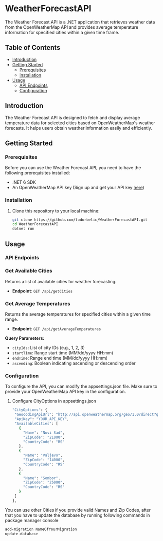 # WeatherForecastAPI

The Weather Forecast API is a .NET application that retrieves weather data from the OpenWeatherMap API and provides average temperature information for specified cities within a given time frame.

## Table of Contents

- [Introduction](#introduction)
- [Getting Started](#getting-started)
  - [Prerequisites](#prerequisites)
  - [Installation](#installation)
- [Usage](#usage)
  - [API Endpoints](#api-endpoints)
  - [Configuration](#configuration)

## Introduction

The Weather Forecast API is designed to fetch and display average temperature data for selected cities based on OpenWeatherMap's weather forecasts. It helps users obtain weather information easily and efficiently.

## Getting Started

### Prerequisites

Before you can use the Weather Forecast API, you need to have the following prerequisites installed:

- .NET 6 SDK
- An OpenWeatherMap API key (Sign up and get your API key [here](https://openweathermap.org/api))

### Installation

1. Clone this repository to your local machine:

   ```bash
   git clone https://github.com/todorbelic/WeatherForecastAPI.git
   cd WeatherForecastAPI
   dotnet run

## Usage

### API Endpoints

### Get Available Cities

Returns a list of available cities for weather forecasting.

- **Endpoint**: `GET /api/getCities`

### Get Average Temperatures

Returns the average temperatures for specified cities within a given time range.

- **Endpoint**: `GET /api/getAverageTemperatures`

**Query Parameters:**

- `cityIds`: List of city IDs (e.g., 1, 2, 3)
- `startTime`: Range start time (MM/dd/yyyy HH:mm)
- `endTime`: Range end time (MM/dd/yyyy HH:mm)
- `ascending`: Boolean indicating ascending or descending order

### Configuration

To configure the API, you can modify the appsettings.json file. Make sure to provide your OpenWeatherMap API key in the configuration.

1. Configure CityOptions in appsettings.json
   ```bash
   "CityOptions": {
    "GeocodingApiUrl": "http://api.openweathermap.org/geo/1.0/direct?q={city name},{country code}&limit={limit}&appid={API key}",
    "ApiKey": "YOUR_API_KEY",
    "AvailableCities": [
      {
        "Name": "Novi Sad",
        "ZipCode": "21000",
        "CountryCode": "RS"
      },
      {
        "Name": "Valjevo",
        "ZipCode": "14000",
        "CountryCode": "RS"
      },
      {
        "Name": "Sombor",
        "ZipCode": "25000",
        "CountryCode": "RS"
      }
    ]
   },
   
  You can use other Cities if you provide valid Names and Zip Codes, after that you have to update the database by running following
  commands in package manager console
  ```bash
  add-migration NameOfYourMigration
  update-database



  
